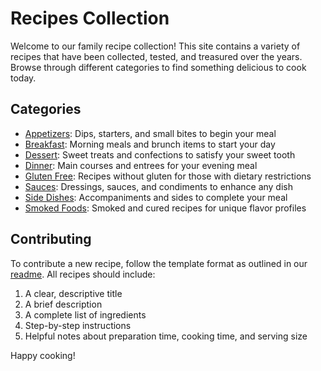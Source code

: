# Recipes Collection

Welcome to our family recipe collection! This site contains a variety of recipes that have been collected, tested, and treasured over the years. Browse through different categories to find something delicious to cook today.

## Categories

- [Appetizers](./appetizers/): Dips, starters, and small bites to begin your meal
- [Breakfast](./breakfast/): Morning meals and brunch items to start your day
- [Dessert](./dessert/): Sweet treats and confections to satisfy your sweet tooth
- [Dinner](./dinner/): Main courses and entrees for your evening meal
- [Gluten Free](./gluten_free/): Recipes without gluten for those with dietary restrictions
- [Sauces](./sauces/): Dressings, sauces, and condiments to enhance any dish
- [Side Dishes](./side_dishes/): Accompaniments and sides to complete your meal
- [Smoked Foods](./smoked_foods/): Smoked and cured recipes for unique flavor profiles

## Contributing

To contribute a new recipe, follow the template format as outlined in our [readme](../readme.md). All recipes should include:

1. A clear, descriptive title
2. A brief description
3. A complete list of ingredients
4. Step-by-step instructions
5. Helpful notes about preparation time, cooking time, and serving size

Happy cooking!
